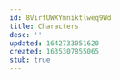 ```yaml
---
id: 8VirfUWXYmniktlweq9Wd
title: Characters
desc: ''
updated: 1642733051620
created: 1635307855065
stub: true
---
```



